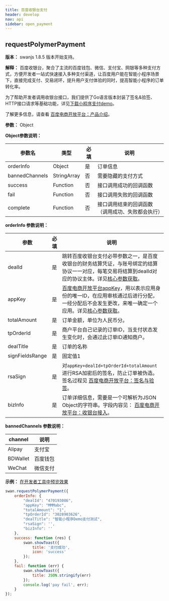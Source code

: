 ```yaml
---
title: 百度收银台支付
header: develop
nav: api
sidebar: open_payment
---
```

requestPolymerPayment
---
**版本：** swanjs 1.8.5 版本开始支持。

**解释：** 百度收银台，聚合了主流的百度钱包、微信、支付宝、网银等多种支付方式，方便开发者一站式快速接入多种支付渠道，让百度用户能在智能小程序场景下，直接完成支付、交易闭环，提升用户支付体验的同时，提高智能小程序的订单转化率。

为了帮助开发者调用收银台接口，我们提供了Go语言版本封装了签名&验签、HTTP接口请求等基础功能，详见[下载小程序支付demo](https://github.com/baidu-smart-app)。

了解更多信息，请查看 [百度电商开放平台：产品介绍](https://dianshang.baidu.com/platform/doclist/index.html#!/doc/nuomiplus_1_guide/mini_program_cashier/product_intro.md)。

**参数：** Object

**Object参数说明：**

|参数名 |类型  |必填  |说明|
|---- | ---- | ---- |---- |
|orderInfo| Object | 是 |订单信息|
|bannedChannels| StringArray | 否 | 需要隐藏的支付方式|
|success |Function  |  否  | 接口调用成功的回调函数|
|fail   | Function  |  否  | 接口调用失败的回调函数|
|complete  |  Function  |  否 |  接口调用结束的回调函数（调用成功、失败都会执行）|

**orderInfo 参数说明：**

|参数| 必填|说明|
|----|   ----|---|
|dealId| 是|跳转百度收银台支付必带参数之一，是百度收银台的财务结算凭证，与账号绑定的结算协议一一对应，每笔交易将结算到dealId对应的协议主体。详见<a href="https://dianshang.baidu.com/platform/doclist/index.html#!/doc/nuomiplus_1_guide/mini_program_cashier/parameter.md">核心参数获取</a>。|
|appKey| 是|<a href="https://dianshang.baidu.com/platform/doclist/index.html#!/doc/nuomiplus_2_base/term_v2.md">百度电商开放平台appKey</a>，用以表示应用身份的唯一ID，在应用审核通过后进行分配，一经分配后不会发生更改，来唯一确定一个应用。详见<a href="https://dianshang.baidu.com/platform/doclist/index.html#!/doc/nuomiplus_1_guide/mini_program_cashier/parameter.md">核心参数获取</a>。|
|totalAmount|  是|订单金额，单位为人民币分。|
|tpOrderId| 是|商户平台自己记录的订单ID，当支付状态发生变化时，会通过此订单ID通知商户。|
| dealTitle| 是|订单的名称|
| signFieldsRange| 是|固定值1|
|rsaSign| 是|对`appKey+dealId+tpOrderId+totalAmount`进行RSA加密后的签名，防止订单被伪造。签名过程见 [百度电商开放平台：签名与验签](https://dianshang.baidu.com/platform/doclist/index.html#!/doc/nuomiplus_2_base/sign_v2.md)。|
|bizInfo|  是|订单详细信息，需要是一个可解析为JSON Object的字符串。字段内容见： [百度电商开放平台：收银台接入](https://dianshang.baidu.com/platform/doclist/index.html#!/doc/nuomiplus_1_guide/mini_program_cashier/parameter.md)。|

<!-- |参数|类型|必填|说明|
|----|---|----|---|
|dealId|integer|是|跳转百度收银台支付必带参数之一，是百度收银台的财务结算凭证，与账号绑定的结算协议一一对应，每笔交易将结算到dealId对应的协议主体。|
|appKey|string|是|用以表示应用身份的唯一ID，在应用审核通过后进行分配，一经分配后不会发生更改，来唯一确定一个应用。|
|totalAmount| integer|是|订单金额，单位为人民币分。|
|tpOrderId|integer|是|商户平台自己记录的订单ID，当支付状态发生变化时，会通过此订单ID通知商户。|
| dealTitle|string|是|订单的名称|
|rsaSign|string|是|对`appKey+dealId+tpOrderId`进行RSA加密后的密文，防止订单被伪造。签名过程见 [百度电商开放平台：签名与验签](https://dianshang.baidu.com/platform/doclist/index.html#!/doc/nuomiplus_2_base/sign_v2.md)。|
|bizInfo| string|是|订单详细信息，需要是一个可解析为JSON Object的字符串。字段内容见： [百度电商开放平台：收银台接入](https://dianshang.baidu.com/platform/doclist/index.html#!/doc/nuomiplus_1_guide/beginner_v2/step3/cash.md)。| -->

**bannedChannels 参数说明：**

|channel|说明 |
|----| ---- |
| Alipay | 支付宝 |
| BDWallet | 百度钱包 |
| WeChat | 微信支付|

**示例：**
<a href="swanide://fragment/2fd9f0f66f3a557c70475be52e0617241544430726" title="在开发者工具中预览效果" target="_blank">在开发者工具中预览效果</a>
```js
swan.requestPolymerPayment({
    orderInfo: {
        "dealId": "470193086",
        "appKey": "MMMabc",
        "totalAmount": "1",
        "tpOrderId": "3028903626",
        "dealTitle": "智能小程序Demo支付测试",
        "rsaSign": '',
        "bizInfo": ''
    },
    success: function (res) {
        swan.showToast({
            title: '支付成功',
            icon: 'success'
        });
    },
    fail: function (err) {
        swan.showToast({
            title: JSON.stringify(err)
        });
        console.log('pay fail', err);
    }
});
```
